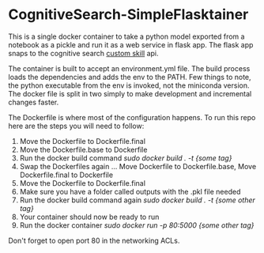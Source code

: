 # CognitiveSearch-SimpleFlasktainer 
This is a single docker container to take a python model exported from a notebook as a pickle and run it as a web service in flask app. The flask app snaps to the cognitive search <a href="https://docs.microsoft.com/en-us/azure/search/cognitive-search-create-custom-skill-example">custom skill</a> api. 

The container is built to accept an environment.yml file. The build process loads the dependencies and adds the env to the PATH. Few things to note, the python executable from the env is invoked, not the miniconda version.  The docker file is split in two simply to make development and incremental changes faster.

The Dockerfile is where most of the configuration happens. To run this repo here are the steps you will need to follow:
<ol>
  <li> Move the Dockerfile to Dockerfile.final</li>
  <li> Move the Dockerfile.base to Dockerfile</li>
  <li> Run the docker build command <em>sudo docker build . -t {some tag} </em></li>
  <li> Swap the Dockerfiles again ... Move Dockerfile to Dockerfile.base, Move Dockerfile.final to Dockerfile</li>
  <li> Move the Dockerfile to Dockerfile.final</li>
  <li> Make sure you have a folder called outputs with the .pkl file needed</li>
  <li> Run the docker build command again <em>sudo docker build . -t {some other tag} </em></li>
  <li> Your container should now be ready to run </li>
  <li> Run the docker container <em>sudo docker run -p 80:5000 {some other tag} </em></li>
  
  </ol>
  
   Don't forget to open port 80 in the networking ACLs.
